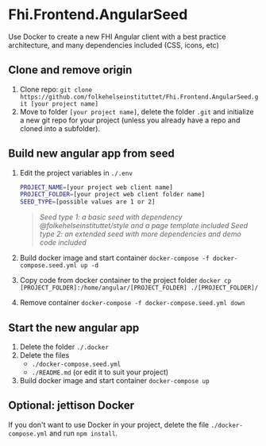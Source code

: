 # Fhi.Frontend.AngularSeed

Use Docker to create a new FHI Angular client with a best practice architecture, and many dependencies included (CSS, icons, etc)

## Clone and remove origin

1. Clone repo: `git clone https://github.com/folkehelseinstituttet/Fhi.Frontend.AngularSeed.git [your project name]`
2. Move to folder `[your project name]`, delete the folder `.git` and initialize a new git repo for your project (unless you already have a repo and cloned into a subfolder).

## Build new angular app from seed

1. Edit the project variables in `./.env`

   ```bash
   PROJECT_NAME=[your project web client name]
   PROJECT_FOLDER=[your project web client folder name]
   SEED_TYPE=[possible values are 1 or 2]
   ```

   >_Seed type 1: a basic seed with dependency @folkehelseinstituttet/style and a page template included_
   >_Seed type 2: an extended seed with more dependencies and demo code included_  

2. Build docker image and start container
   `docker-compose -f docker-compose.seed.yml up -d`

3. Copy code from docker container to the project folder
   `docker cp [PROJECT_FOLDER]:/home/angular/[PROJECT_FOLDER] ./[PROJECT_FOLDER]/`

4. Remove container
   `docker-compose -f docker-compose.seed.yml down`

## Start the new angular app

1. Delete the folder `./.docker`
2. Delete the files
   - `./docker-compose.seed.yml`
   - `./README.md` (or edit it to suit your project)
3. Build docker image and start container
  `docker-compose up`

## Optional: jettison Docker

If you don't want to use Docker in your project, delete the file `./docker-compose.yml` and run `npm install`.
